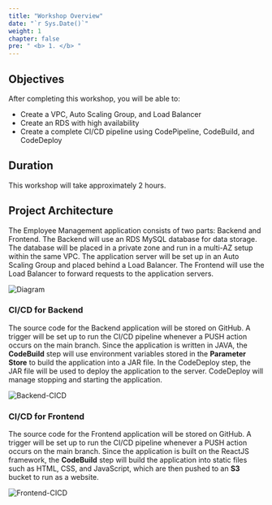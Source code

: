```yaml
---
title: "Workshop Overview"
date: "`r Sys.Date()`"
weight: 1
chapter: false
pre: " <b> 1. </b> "
---
```

## Objectives

After completing this workshop, you will be able to:
- Create a VPC, Auto Scaling Group, and Load Balancer
- Create an RDS with high availability
- Create a complete CI/CD pipeline using CodePipeline, CodeBuild, and CodeDeploy

## Duration

This workshop will take approximately 2 hours.

## Project Architecture

The Employee Management application consists of two parts: Backend and Frontend. The Backend will use an RDS MySQL database for data storage. The database will be placed in a private zone and run in a multi-AZ setup within the same VPC. The application server will be set up in an Auto Scaling Group and placed behind a Load Balancer. The Frontend will use the Load Balancer to forward requests to the application servers.

![Diagram](/images/1-WorkshopOverview/Workshop-diagram.drawio.png)

### CI/CD for Backend

The source code for the Backend application will be stored on GitHub. A trigger will be set up to run the CI/CD pipeline whenever a PUSH action occurs on the main branch. Since the application is written in JAVA, the **CodeBuild** step will use environment variables stored in the **Parameter Store** to build the application into a JAR file. In the CodeDeploy step, the JAR file will be used to deploy the application to the server. CodeDeploy will manage stopping and starting the application.

![Backend-CICD](/images/1-WorkshopOverview/Backend-CICD.drawio.png)

### CI/CD for Frontend

The source code for the Frontend application will be stored on GitHub. A trigger will be set up to run the CI/CD pipeline whenever a PUSH action occurs on the main branch. Since the application is built on the ReactJS framework, the **CodeBuild** step will build the application into static files such as HTML, CSS, and JavaScript, which are then pushed to an **S3** bucket to run as a website.

![Frontend-CICD](/images/1-WorkshopOverview/Frontend-CICD.drawio.png)
